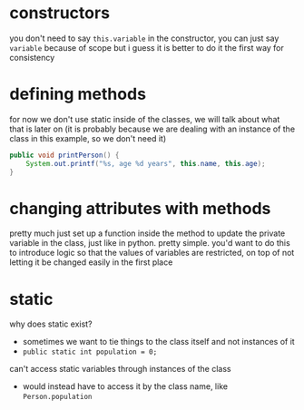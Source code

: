 
# constructors
you don't need to say `this.variable` in the constructor, you can just say `variable` because of scope but i guess it is better to do it the first way for consistency

# defining methods
for now we don't use static inside of the classes, we will talk about what that is later on (it is probably because we are dealing with an instance of the class in this example, so we don't need it)
```java
public void printPerson() {  
    System.out.printf("%s, age %d years", this.name, this.age);  
}
```

# changing attributes with methods
pretty much just set up a function inside the method to update the private variable in the class, just like in python. pretty simple. you'd want to do this to introduce logic so that the values of variables are restricted, on top of not letting it be changed easily in the first place

# static
why does static exist?
- sometimes we want to tie things to the class itself and not instances of it
- `public static int population = 0;`

can't access static variables through instances of the class
- would instead have to access it by the class name, like `Person.population`